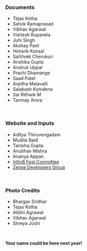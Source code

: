 &nbsp;

### Documents
  - Tejas Kotha
  - Satvik Ramaprasad
  - Vibhav Agarwal
  - Vishesh Ruparelia
  - Juhi Singh
  - Akshay Pant
  - Himank Kansal
  - SaiVivek Cherukuri
  - Anshika Gupta
  - Anshuk Uppal
  - Prachi Dhamange
  - Saad Patel
  - Arpitha Malavalli
  - Saiakash Konidena
  - Sai Rithwik M     
  - Tanmay Arora      

&nbsp;

### Website and Inputs
  - Aditya Thiruvengadam
  - Mudita Baid
  - Tanishq Gupta
  - Anubhav Mishra
  - Ananya Appan
  - <a href="https://www.facebook.com/iiitb.infin8/?ref=aymt_homepage_panel" target="_blank"> Infin8 Fest Committee </a>
  - <a href="http://zense.co.in" target="_blank"> Zense Developers Group </a>

&nbsp;

### Photo Credits
  - Bhargav Sridhar
  - Tejas Kotha
  - Atibhi Agrawal
  - Vibhav Agarwal
  - Shreya Joshi

&nbsp;

**Your name could be here next year!**
